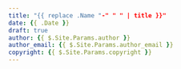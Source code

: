 ```yaml
---
title: "{{ replace .Name "-" " " | title }}"
date: {{ .Date }}
draft: true
author: {{ $.Site.Params.author }}
author_email: {{ $.Site.Params.author_email }}
copyright: {{ $.Site.Params.copyright }}
---
```

